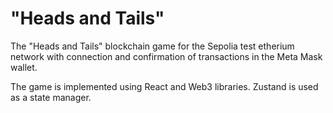 # "Heads and Tails"

The "Heads and Tails" blockchain game for the Sepolia test etherium network with connection and confirmation of transactions in the Meta Mask wallet.

The game is implemented using React and Web3 libraries. Zustand is used as a state manager.
